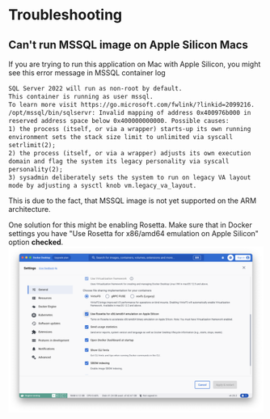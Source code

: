 # Troubleshooting

## Can't run MSSQL image on Apple Silicon Macs

If you are trying to run this application on Mac with Apple Silicon, you might see this error message in MSSQL 
container log

```text
SQL Server 2022 will run as non-root by default.
This container is running as user mssql.
To learn more visit https://go.microsoft.com/fwlink/?linkid=2099216.
/opt/mssql/bin/sqlservr: Invalid mapping of address 0x400976b000 in reserved address space below 0x400000000000. Possible causes:
1) the process (itself, or via a wrapper) starts-up its own running environment sets the stack size limit to unlimited via syscall setrlimit(2);
2) the process (itself, or via a wrapper) adjusts its own execution domain and flag the system its legacy personality via syscall personality(2);
3) sysadmin deliberately sets the system to run on legacy VA layout mode by adjusting a sysctl knob vm.legacy_va_layout.
```

This is due to the fact, that MSSQL image is not yet supported on the ARM architecture.

One solution for this might be enabling Rosetta. Make sure that in Docker settings you have "Use Rosetta for 
x86/amd64 emulation on Apple Silicon" option **checked**.
![Check option "Use Rosetta for x86/amd64 emulation on Apple Silicon"](_assets/DockerRosettaSetting.png)